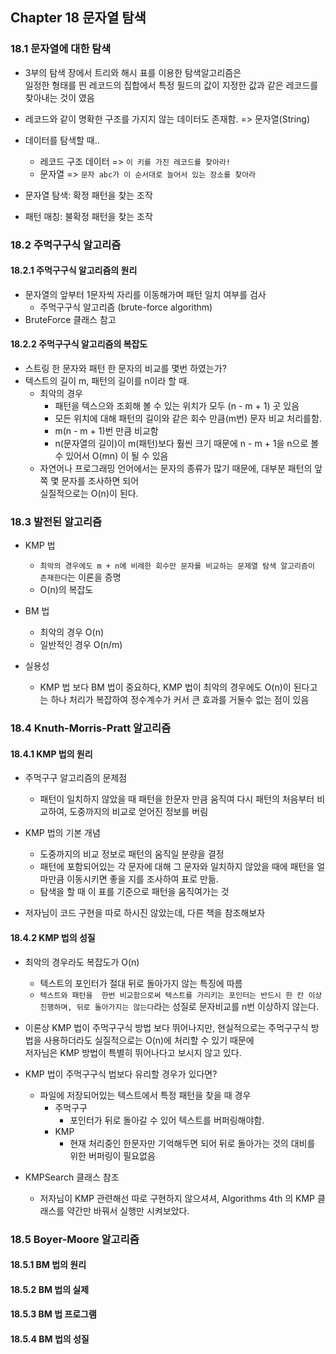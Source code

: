 ##  Chapter 18 문자열 탐색

### 18.1 문자열에 대한 탐색
* 3부의 탐색 장에서 트리와 해시 표를 이용한 탐색알고리즘은  
  일정한 형태를 띈 레코드의 집합에서 특정 필드의 값이 지정한 값과 같은 레코드를 찾아내는 것이 였음

* 레코드와 같이 명확한 구조를 가지지 않는 데이터도 존재함. => 문자열(String)

* 데이터를 탐색할 때..
    * 레코드 구조 데이터 => `이 키를 가진 레코드를 찾아라!`
    * 문자열 => `문자 abc가 이 순서대로 늘어서 있는 장소를 찾아라`

* 문자열 탐색: 확정 패턴을 찾는 조작
* 패턴 매칭: 불확정 패턴을 찾는 조작

### 18.2 주먹구구식 알고리즘
#### 18.2.1 주먹구구식 알고리즘의 원리
* 문자열의 앞부터 1문자씩 자리를 이동해가며 패턴 일치 여부를 검사
    * 주먹구구식 알고리즘 (brute-force algorithm)
* BruteForce 클래스 참고


#### 18.2.2 주먹구구식 알고리즘의 복잡도
* 스트링 한 문자와 패턴 한 문자의 비교를 몇번 하였는가?
* 텍스트의 길이 m, 패턴의 길이를 n이라 할 때.
    * 최악의 경우
        * 패턴을 텍스으와 조회해 볼 수 있는 위치가 모두 (n - m + 1) 곳 있음
        * 모든 위치에 대해 패턴의 길이와 같은 회수 만큼(m번) 문자 비교 처리를함.
        * m(n - m + 1)번 만큼 비교함
        * n(문자열의 길이)이 m(패턴)보다 훨씬 크기 때문에 n - m + 1을  n으로 볼 수 있어서 O(mn) 이 될 수 있음
    * 자연어나 프로그래밍 언어에서는 문자의 종류가 많기 때문에, 대부분 패턴의 앞쪽 몇 문자를 조사하면 되어  
    실질적으로는 O(n)이 된다.
      
      
### 18.3 발전된 알고리즘
* KMP 법
    * `최악의 경우에도 m + n에 비례한 회수만 문자를 비교하는 문제열 탐색 알고리즘이 존재한다`는 이론을 증명
    * O(n)의 복잡도
* BM 법
    * 최악의 경우 O(n)
    * 일반적인 경우 O(n/m)

* 실용성
    * KMP 법 보다 BM 법이 중요하다, KMP 법이 최악의 경우에도 O(n)이 된다고는 하나 처리가 복잡하여 정수계수가 커서 큰 효과를 거둘수 없는 점이 있음

### 18.4 Knuth-Morris-Pratt 알고리즘
#### 18.4.1 KMP 법의 원리
* 주먹구구 알고리즘의 문제점
    * 패턴이 일치하지 않았을 때 패턴을 한문자 만큼 움직여 다시 패턴의 처음부터 비교하여, 도중까지의 비교로 얻어진 정보를 버림
    
* KMP 법의 기본 개념
    * 도중까지의 비교 정보로 패턴의 움직일 분량을 결정
    * 패턴에 포함되어있는 각 문자에 대해 그 문자와 일치하지 않았을 때에 패턴을 얼마만큼 이동시키면 좋을 지를 조사하여 표로 만듦.
    * 탐색을 할 때 이 표를 기준으로 패턴을 움직여가는 것
    
* 저자님이 코드 구현을 따로 하시진 않았는데, 다른 책을 참조해보자


#### 18.4.2 KMP 법의 성질
* 최악의 경우라도 복잡도가 O(n)
    * 텍스트의 포인터가 절대 뒤로 돌아가지 않는 특징에 따름
    * `텍스트와 패턴을  한번 비교함으로써 텍스트를 가리키는 포인터는 반드시 한 칸 이상 진행하며, 뒤로 돌아가지는 않는다`라는 성질로 문자비교를 n번 이상하지 않는다.
        
* 이론상 KMP 법이 주먹구구식 방법 보다 뛰어나지만, 현실적으로는 주먹구구식 방법을 사용하더라도 실질적으로는 O(n)에 처리할 수 있기 때문에  
저자님은 KMP 방법이 특별히 뛰어나다고 보시지 않고 있다.

* KMP 법이 주먹구구식 법보다 유리할 경우가 있다면?
    * 파일에 저장되어있는 텍스트에서 특정 패턴을 찾을 때 경우
        * 주먹구구
            * 포인터가 뒤로 돌아갈 수 있어 텍스트를 버퍼링해야함.
        * KMP
            * 현재 처리중인 한문자만 기억해두면 되어 뒤로 돌아가는 것의 대비를 위한 버퍼링이 필요없음

* KMPSearch 클래스 참조
    * 저자님이 KMP 관련해선 따로 구현하지 않으셔셔, Algorithms 4th 의 KMP 클래스를 약간만 바꿔서 실행만 시켜보았다.


### 18.5 Boyer-Moore 알고리즘
#### 18.5.1 BM 법의 원리



#### 18.5.2 BM 법의 실제


#### 18.5.3 BM 법 프로그램

#### 18.5.4 BM 법의 성질



